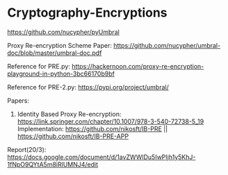 # Cryptography-Encryptions

https://github.com/nucypher/pyUmbral

Proxy Re-encryption Scheme Paper:
https://github.com/nucypher/umbral-doc/blob/master/umbral-doc.pdf

Reference for PRE.py:
https://hackernoon.com/proxy-re-encryption-playground-in-python-3bc66170b9bf

Reference for PRE-2.py:
https://pypi.org/project/umbral/

Papers:

1) Identity Based Proxy Re-encryption: 
   https://link.springer.com/chapter/10.1007/978-3-540-72738-5_19
   Implementation: 
   https://github.com/nikosft/IB-PRE || 
   https://github.com/nikosft/IB-PRE-APP










Report(20/3):
https://docs.google.com/document/d/1avZWWlDu5IwPIjh1y5KhJ-1fNpO9QYtA5m8iRlUMNJ4/edit
